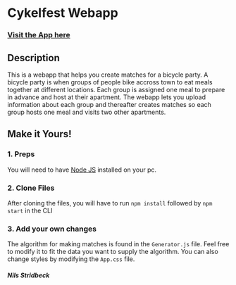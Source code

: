 # Cykelfest Webapp

### <a href="https://cykelfest-webapp.vercel.app/">Visit the App here</a>

## Description

This is a webapp that helps you create matches for a bicycle party. A bicycle party is when groups of people bike accross town to eat meals together at different locations. Each group is assigned one meal to prepare in advance and host at their apartment. The webapp lets you upload information about each group and thereafter creates matches so each group hosts one meal and visits two other apartments.

## Make it Yours!

### 1. Preps

You will need to have <a href="https://nodejs.org/">Node JS</a> installed on your pc.

### 2. Clone Files

After cloning the files, you will have to run `npm install` followed by `npm start` in the CLI

### 3. Add your own changes

The algorithm for making matches is found in the `Generator.js` file. Feel free to modify it to fit the data you want to supply the algorithm.
You can also change styles by modifying the `App.css` file.

##### Nils Stridbeck
